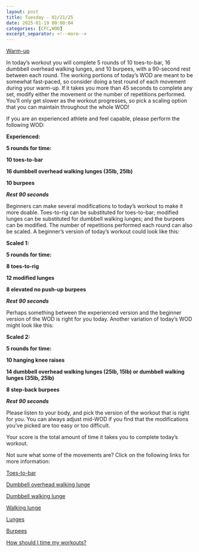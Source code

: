 ```yaml
---
layout: post
title: Tuesday - 01/21/25
date: 2025-01-19 00:00:04
categories: [CFC,WOD]
excerpt_separator: <!--more-->
---
```

[Warm-up](https://communityfitnessclub.wixsite.com/website/post/basic-full-body-warm-up)

In today’s workout you will complete 5 rounds of 10 toes-to-bar, 16 dumbbell overhead walking lunges, and 10 burpees, with a 90-second rest between each round. The working portions of today’s WOD are meant to be somewhat fast-paced, so consider doing a test round of each movement during your warm-up. If it takes you more than 45 seconds to complete any set, modify either the movement or the number of repetitions performed. You’ll only get slower as the workout progresses, so pick a scaling option that you can maintain throughout the whole WOD!

If you are an experienced athlete and feel capable, please perform the following WOD:

**Experienced:**

**5 rounds for time:**

**10 toes-to-bar**

**16 dumbbell overhead walking lunges (35lb, 25lb)**

**10 burpees**

***Rest 90 seconds***
<!--more-->

Beginners can make several modifications to today’s workout to make it more doable. Toes-to-rig can be substituted for toes-to-bar; modified lunges can be substituted for dumbbell walking lunges; and the burpees can be modified. The number of repetitions performed each round can also be scaled. A beginner’s version of today’s workout could look like this:

**Scaled 1:**

**5 rounds for time:**

**8 toes-to-rig**

**12 modified lunges**

**8 elevated no push-up burpees**

***Rest 90 seconds***

Perhaps something between the experienced version and the beginner version of the WOD is right for you today. Another variation of today’s WOD might look like this:

**Scaled 2:**

**5 rounds for time:**

**10 hanging knee raises**

**14 dumbbell overhead walking lunges (25lb, 15lb) or dumbbell walking lunges (35lb, 25lb)**

**8 step-back burpees**

***Rest 90 seconds***

Please listen to your body, and pick the version of the workout that is right for you. You can always adjust mid-WOD if you find that the modifications you’ve picked are too easy or too difficult.

Your score is the total amount of time it takes you to complete today’s workout. 

Not sure what some of the movements are? Click on the following links for more information:

[Toes-to-bar](https://communityfitnessclub.wixsite.com/website/post/toes-to-bar) 

[Dumbbell overhead walking lunge](https://www.youtube.com/watch?v=J3DxelcaaMU)

[Dumbbell walking lunge](https://www.youtube.com/watch?v=SniKHGKDJyU)

[Walking lunge](https://www.youtube.com/watch?v=L8fvypPrzzs)

[Lunges](https://communityfitnessclub.wixsite.com/website/post/lunges) 

[Burpees](https://communityfitnessclub.wixsite.com/website/post/burpees) 

[How should I time my workouts?](https://communityfitnessclub.wixsite.com/website/post/how-should-i-time-my-workouts)
